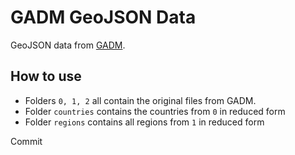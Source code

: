 # GADM GeoJSON Data

GeoJSON data from [GADM](https://gadm.org/download_country.html).

## How to use

- Folders `0, 1, 2` all contain the original files from GADM.
- Folder `countries` contains the countries from `0` in reduced form
- Folder `regions` contains all regions from `1` in reduced form

Commit
